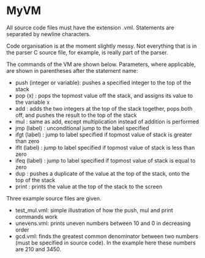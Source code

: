 # MyVM

All source code files must have the extension .vml. Statements are separated by newline characters.

Code organisation is at the moment slightly messy. Not everything that is in the parser C source file, for example, is really part of the parser.

The commands of the VM are shown below. Parameters, where applicable, are shown in parentheses after the statement name:

+ push (integer or variable): pushes a specified integer to the top of the stack
+ pop (x)                   : pops the topmost value off the stack, and assigns its value to the variable x
+ add                       : adds the two integers at the top of the stack together, pops both off, and pushes the result to the top of the stack
+ mul                       : same as add, except multiplication instead of addition is performed
+ jmp (label)               : unconditional jump to the label specified
+ ifgt (label)              : jump to label specified if topmost value of stack is greater than zero
+ iflt (label)              : jump to label specified if topmost value of stack is less than zero
+ ifeq (label)              : jump to label specified if topmost value of stack is equal to zero
+ dup                       : pushes a duplicate of the value at the top of the stack, onto the top of the stack
+ print                     : prints the value at the top of the stack to the screen

Three example source files are given.

+ test_mul.vml: simple illustration of how the push, mul and print commands work
+ unevens.vml: prints uneven numbers between 10 and 0 in decreasing order
+ gcd.vml: finds the greatest common denominator between two numbers (must be specified in source code). In the example here these numbers are 210 and 3450.
